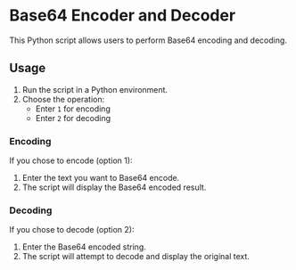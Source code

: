 # Base64 Encoder and Decoder

This Python script allows users to perform Base64 encoding and decoding.

## Usage

1. Run the script in a Python environment.
2. Choose the operation:
    - Enter `1` for encoding
    - Enter `2` for decoding

### Encoding

If you chose to encode (option 1):
1. Enter the text you want to Base64 encode.
2. The script will display the Base64 encoded result.

### Decoding

If you chose to decode (option 2):
1. Enter the Base64 encoded string.
2. The script will attempt to decode and display the original text.
